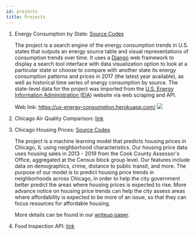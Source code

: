 ```yaml
---
id: projects
title: Projects
---
```


1. Energy Consumption by State: [Source Codes](https://github.com/dtmlinh/Energy-Search-Tool)

    The project is a search engine of the energy consumption trends in U.S. states that outputs an energy source table and visual representations of consumption trends over time. It uses a [Django](https://www.djangoproject.com/) web framework to display a search tool interface with data visualization option to look at a particular state or choose to compare with another state its energy consumption patterns and prices in 2017 (the latest year available), as well as historical time series of energy consumption by source. The state-level data for the project was imported from the [U.S. Energy Information Administration (EIA)](https://www.eia.gov/) website via web scraping and API. 

    Web link: https://us-energy-consumption.herokuapp.com/
    ![](assets/state_energy_search.gif)

2. Chicago Air Quality Comparison: [link](https://github.com/dtmlinh/Air-Quality-Tool)

3. Chicago Housing Prices: [Source Codes](https://github.com/ymericson/ml-project)
    
    The project is a machine learning model that predicts housing prices in Chicago, IL using neighborhood characteristics. Our housing price data uses housing sales in 2013 - 2019 from the Cook County Assessor's Office, aggregated at the Census block group level. Our features include data on demographics, crime, distance to public transit, and more. The purpose of our model is to predict housing price trends in neighborhoods across Chicago, in order to help the city government better predict the areas where housing prices is expected to rise. More advance notice on housing price trends can help the city assess areas where affordability is expected to be more of an issue, so that they can focus resources for affordable housing.
    
    More details can be found in our [writeup paper](https://github.com/ymericson/ml-project/blob/master/ML%20Project%20Final%20Report.pdf).

4. Food Inspection API: [link](https://github.com/dtmlinh/food_inspection/tree/master/project)
